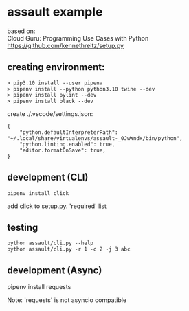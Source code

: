 assault example
===============

based on:    
Cloud Guru: Programming Use Cases with Python   
https://github.com/kennethreitz/setup.py   


creating environment:
---------------------
```
> pip3.10 install --user pipenv
> pipenv install --python python3.10 twine --dev
> pipenv install pylint --dev
> pipenv install black --dev
```

create ./.vscode/settings.json:
```
{
    "python.defaultInterpreterPath": "~/.local/share/virtualenvs/assault-_0JwWndx/bin/python",
    "python.linting.enabled": true,
    "editor.formatOnSave": true,
}
```


development (CLI)
-----------

```
pipenv install click
```

add click to setup.py. 'required' list


testing
-------
```
python assault/cli.py --help
python assault/cli.py -r 1 -c 2 -j 3 abc
```


development (Async)
-----------
 pipenv install requests  

 Note: 'requests' is not asyncio compatible